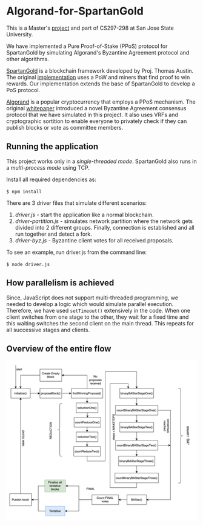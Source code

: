 # Algorand-for-SpartanGold

This is a Master's [project](https://scholarworks.sjsu.edu/cgi/viewcontent.cgi?article=2222&context=etd_projects) and part of CS297-298 at San Jose State University.

We have implemented a Pure Proof-of-Stake (PPoS) protocol for SpartanGold by simulating Algorand's Byzantine Agreement protocol and other algorithms.

[SpartanGold](https://link.springer.com/chapter/10.1007/978-3-030-72725-3_9) is a blockchain framework developed by Proj. Thomas Austin. The original [implementation](https://github.com/taustin/spartan-gold) uses a PoW and miners that find proof to win rewards. Our implementation extends the base of SpartanGold to develop a PoS protocol.

[Algorand](https://algorand.com/) is a popular cryptocurrency that employs a PPoS mechanism. The original [whitepaper](https://algorandcom.cdn.prismic.io/algorandcom%2Fa26acb80-b80c-46ff-a1ab-a8121f74f3a3_p51-gilad.pdf) introduced a novel Byzantine Agreement consensus protocol that we have simulated in this project. It also uses VRFs and cryptographic sortition to enable everyone to privately check if they can publish blocks or vote as committee members.

## Running the application

This project works only in a *single-threaded mode*. SpartanGold also runs in a *multi-process mode* using TCP. 

Install all required dependencies as:

``
$ npm install
``

There are 3 driver files that simulate different scenarios:
1. *driver.js* - start the application like a normal blockchain.
2. *driver-partition.js* - simulates network partition where the network gets divided into 2 different groups. Finally, connection is established and all run together and detect a fork.
3. *driver-byz.js* - Byzantine client votes for all received proposals.

To see an example, run driver.js from the command line:

``
$ node driver.js
``

## How parallelism is achieved

Since, JavaScript does not support multi-threaded programming, we needed to develop a logic which would simulate parallel execution. Therefore, we have used `setTimeout()` extensively in the code. When one client switches from one stage to the other, they wait for a fixed time and this waiting switches the second client on the main thread. This repeats for all successive stages and clients.

## Overview of the entire flow

![](images/overview.png)

